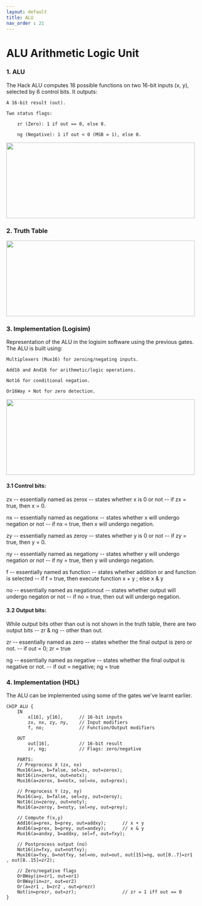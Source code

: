 ```yaml
---
layout: default
title: ALU
nav_order : 21
---
```


# ALU Arithmetic Logic Unit

### 1. ALU

The Hack ALU computes 18 possible functions on two 16-bit inputs (x, y), selected by 6 control bits. It outputs:

    A 16-bit result (out).

    Two status flags:

        zr (Zero): 1 if out == 0, else 0.

        ng (Negative): 1 if out < 0 (MSB = 1), else 0.


<img src="/nand2tetris/images/alu.avif" width="500" height="200px"/> 

### 2. Truth Table
<img src="/nand2tetris/images/alutt.avif" width="500" height="200px"/> 


### 3. Implementation (Logisim)

Representation of the ALU in the logisim software using the previous gates.
The ALU is built using:

    Multiplexers (Mux16) for zeroing/negating inputs.

    Add16 and And16 for arithmetic/logic operations.

    Not16 for conditional negation.

    Or16Way + Not for zero detection.



<img src="/nand2tetris/logisim/alu.png" width="500" height="200px"/> 

#### **3.1 Control bits:**

zx -- essentially named as zerox -- states whether x is 0 or not -- if zx = true, then x = 0.

nx -- essentially named as negationx -- states whether x will undergo negation or not -- if nx = true, then x will undergo negation.

zy -- essentially named as zeroy -- states whether y is 0 or not -- if zy = true, then y = 0.

ny -- essentially named as negationy -- states whether y will undergo negation or not -- if ny = true, then y will undergo negation.

f -- essentially named as function -- states whether addition or and function is selected -- if f = true, then execute function x + y ; else x & y

no -- essentially named as negationout -- states whether output will undergo negaton or not -- if no = true, then out will undergo negation.

#### **3.2 Output bits:**

While output bits other than out is not shown in the truth table, there are two output bits -- zr & ng -- other than out.

zr -- essentially named as zero -- states whether the final output is zero or not. -- if out = 0; zr = true

ng -- essentially named as negative -- states whether the final output is negative or not. -- if out = negative; ng = true

### 4. Implementation (HDL)

The ALU can be implemented using some of the gates we've learnt earlier.


```hdl
CHIP ALU {
    IN  
        x[16], y[16],      // 16-bit inputs  
        zx, nx, zy, ny,    // Input modifiers  
        f, no;             // Function/Output modifiers  

    OUT  
        out[16],           // 16-bit result  
        zr, ng;            // Flags: zero/negative  

    PARTS:  
    // Preprocess X (zx, nx)  
    Mux16(a=x, b=false, sel=zx, out=zerox);  
    Not16(in=zerox, out=notx);  
    Mux16(a=zerox, b=notx, sel=nx, out=prex);  

    // Preprocess Y (zy, ny)  
    Mux16(a=y, b=false, sel=zy, out=zeroy);  
    Not16(in=zeroy, out=noty);  
    Mux16(a=zeroy, b=noty, sel=ny, out=prey);  

    // Compute f(x,y)  
    Add16(a=prex, b=prey, out=addxy);      // x + y  
    And16(a=prex, b=prey, out=andxy);      // x & y  
    Mux16(a=andxy, b=addxy, sel=f, out=fxy);  

    // Postprocess output (no)  
    Not16(in=fxy, out=notfxy);  
    Mux16(a=fxy, b=notfxy, sel=no, out=out, out[15]=ng, out[0..7]=zr1 , out[8..15]=zr2);  

    // Zero/negative flags  
    Or8Way(in=zr1, out=or1)
    Or8Way(in=zr, out=or2)
    Or(a=zr1 , b=zr2 , out=prezr)
    Not(in=prezr, out=zr);                 // zr = 1 iff out == 0  
}
 ```